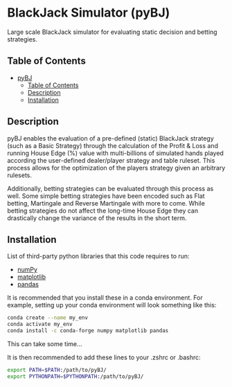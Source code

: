 # BlackJack Simulator (pyBJ)

Large scale BlackJack simulator for evaluating static decision and betting strategies.

## Table of Contents

- [pyBJ](#pyBJ)
  - [Table of Contents](#table-of-contents)
  - [Description](#description)
  - [Installation](#installation)

## Description

pyBJ enables the evaluation of a pre-defined (static) BlackJack strategy (such as a Basic Strategy) through the calculation of the Profit & Loss and running House Edge (%) value with multi-billions of simulated hands played according the user-defined dealer/player strategy and table ruleset. This process allows for the optimization of the players strategy given an arbitrary rulesets. 

Additionally, betting strategies can be evaluated through this process as well. Some simple betting strategies have been encoded such as Flat betting, Martingale and Reverse Martingale with more to come. While betting strategies do not affect the long-time House Edge they can drastically change the variance of the results in the short term.

## Installation

List of third-party python libraries that this code requires to run:

* [numPy](http://www.numpy.org/)
* [matplotlib](http://matplotlib.org/)
* [pandas](https://pandas.pydata.org)

It is recommended that you install these in a conda environment.
For example, setting up your conda environment will look something like this:

```bash   
conda create --name my_env 
conda activate my_env  
conda install -c conda-forge numpy matplotlib pandas
```
This can take some time...

It is then recommended to add these lines to your .zshrc or .bashrc:  
```bash  
export PATH=$PATH:/path/to/pyBJ/  
export PYTHONPATH=$PYTHONPATH:/path/to/pyBJ/
```